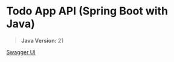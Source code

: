 # Todo App API (Spring Boot with Java)

> **Java Version:** 21

[Swagger UI](http://localhost:8080/api/swagger-ui/index.html)
